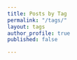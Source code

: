 ```yaml
---
title: Posts by Tag
permalink: "/tags/"
layout: tags
author_profile: true
published: false

---
```


